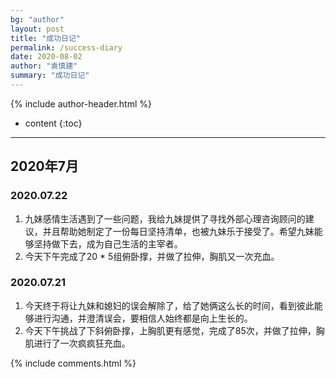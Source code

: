 ```yaml
---
bg: "author"
layout: post
title: "成功日记"
permalink: /success-diary
date: 2020-08-02
author: "袁慎建"
summary: "成功日记"
---
```


{% include author-header.html %}


* content
{:toc}

---

## 2020年7月
### 2020.07.22
1. 九妹感情生活遇到了一些问题，我给九妹提供了寻找外部心理咨询顾问的建议，并且帮助她制定了一份每日坚持清单，也被九妹乐于接受了。希望九妹能够坚持做下去，成为自己生活的主宰者。
2.  今天下午完成了20 * 5组俯卧撑，并做了拉伸，胸肌又一次充血。

### 2020.07.21
1. 今天终于将让九妹和媳妇的误会解除了，给了她俩这么长的时间，看到彼此能够进行沟通，并澄清误会，要相信人始终都是向上生长的。
2.  今天下午挑战了下斜俯卧撑，上胸肌更有感觉，完成了85次，并做了拉伸，胸肌进行了一次疯疯狂充血。


{% include comments.html %}
